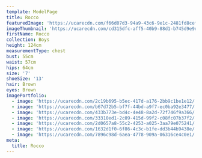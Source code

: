 ```yaml
---
template: ModelPage
title: Rocco
featuredImage: 'https://ucarecdn.com/f66d07d3-94a9-43c6-9e1c-2481fd8cefc9/'
imageThumbnail: 'https://ucarecdn.com/cd315dfc-aff5-40b9-88d1-b745d9e9d1b9/'
firstName: Rocco
collection: Boys
height: 124cm
measurementType: chest
bust: 55cm
waist: 57cm
hips: 64cm
size: '7'
shoeSize: '13'
hair: Brown
eyes: Brown
imagePortfolio:
  - image: 'https://ucarecdn.com/2c19b695-b5ec-417d-a176-2bb9c1be1e12/'
  - image: 'https://ucarecdn.com/b67d72b5-bf7f-44bd-a9f7-ec0ba92e3477/'
  - image: 'https://ucarecdn.com/433b773e-bd4c-4e48-8a2d-72f746f9a366/'
  - image: 'https://ucarecdn.com/33310ed1-2c09-415d-99f2-c08fc07b37f2/'
  - image: 'https://ucarecdn.com/2d0657a8-55c2-4253-a025-3aa79e075241/'
  - image: 'https://ucarecdn.com/1632d1f0-6f86-4c3c-b1fe-dd3b44b9438e/'
  - image: 'https://ucarecdn.com/7896c98d-6aea-4778-909a-06316ce4c0e1/'
meta:
  title: Rocco
---
```


